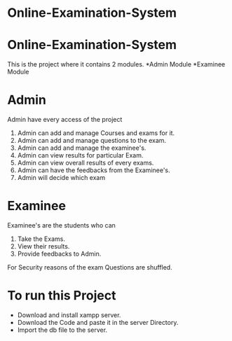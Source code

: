 # Online-Examination-System
# Online-Examination-System 
This is the project where it contains 2 modules. 
*Admin Module 
*Examinee Module  
# Admin 
Admin have every access of the project
1) Admin can add and manage Courses and exams for it.
2) Admin can add and manage questions to the exam. 
3) Admin can add and manage the examinee's. 
4) Admin can view results for particular Exam. 
5) Admin can view overall results of every exams. 
6) Admin can have the feedbacks from the Examinee's. 
7) Admin will decide which exam 
# Examinee 
Examinee's are the students who can 
1) Take the Exams. 
2) View their results. 
3) Provide feedbacks to Admin.  

For Security reasons of the exam Questions are shuffled.  

# To run this Project 
* Download and install  xampp server. 
* Download the Code and paste it in the server Directory. 
* Import the db file to the server.
